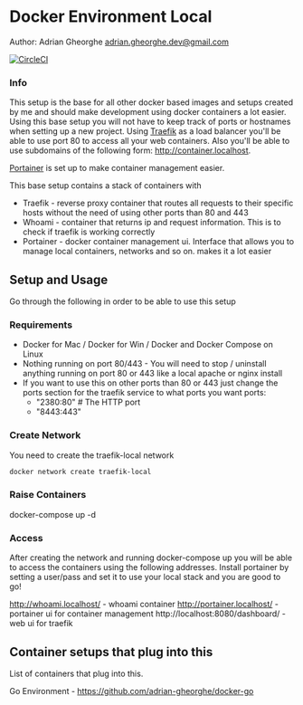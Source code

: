 # Docker Environment Local

Author: Adrian Gheorghe <adrian.gheorghe.dev@gmail.com>

[![CircleCI](https://circleci.com/gh/adrian-gheorghe/docker-setup.svg?style=svg)](https://circleci.com/gh/adrian-gheorghe/docker-setup)

### Info
This setup is the base for all other docker based images and setups created by me and should make development using docker containers a lot easier. Using this base setup you will not have to keep track of ports or hostnames when setting up a new project. Using [Traefik](https://traefik.io/ "Traefik") as a load balancer you'll be able to use port 80 to access all your web containers. Also you'll be able to use subdomains of the following form: http://container.localhost.

[Portainer](https://www.portainer.io/) is set up to make container management easier.

This base setup contains a stack of containers with
- Traefik - reverse proxy container that routes all requests to their specific hosts without the need of using other ports than 80 and 443
- Whoami - container that returns ip and request information. This is to check if traefik is working correctly
- Portainer - docker container management ui. Interface that allows you to manage local containers, networks and so on. makes it a lot easier


## Setup and Usage
Go through the following in order to be able to use this setup

### Requirements
- Docker for Mac / Docker for Win / Docker and Docker Compose on Linux
- Nothing running on port 80/443 - You will need to stop / uninstall anything running on port 80 or 443 like a local apache or nginx install
- If you want to use this on other ports than 80 or 443 just change the ports section for the traefik service to what ports you want
ports:
  - "2380:80"      # The HTTP port
  - "8443:443"

### Create Network
You need to create the traefik-local network

```bash
docker network create traefik-local
```

### Raise Containers
docker-compose up -d


### Access
After creating the network and running docker-compose up you will be able to access the containers using the following addresses. Install portainer by setting a user/pass and set it to use your local stack and you are good to go!

http://whoami.localhost/ - whoami container
http://portainer.localhost/ - portainer ui for container management
http://localhost:8080/dashboard/ - web ui for traefik

## Container setups that plug into this

List of containers that plug into this.

Go Environment - https://github.com/adrian-gheorghe/docker-go
